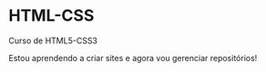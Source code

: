 # HTML-CSS
 Curso de HTML5-CSS3

 Estou aprendendo a criar sites e agora vou gerenciar repositórios!
